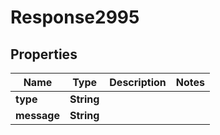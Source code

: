 
# Response2995

## Properties
Name | Type | Description | Notes
------------ | ------------- | ------------- | -------------
**type** | **String** |  | 
**message** | **String** |  | 



